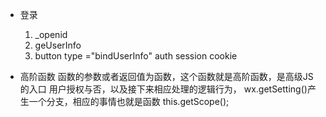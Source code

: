 - 登录
    1. _openid
    2. geUserInfo
    3. button
    type ="bindUserInfo"
    auth session cookie


- 高阶函数
    函数的参数或者返回值为函数，这个函数就是高阶函数，是高级JS的入口
    用户授权与否，以及接下来相应处理的逻辑行为，
    wx.getSetting()产生一个分支，相应的事情也就是函数
    this.getScope();
    